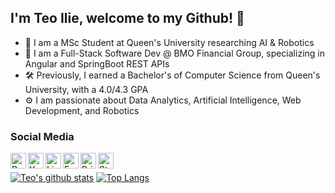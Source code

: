 ## I'm Teo Ilie, welcome to my Github! 🧬 
- 🤖 I am a MSc Student at Queen's University researching AI & Robotics
- 🏦 I am a Full-Stack Software Dev @ BMO Financial Group, specializing in Angular and SpringBoot REST APIs
- 🛠 Previously, I earned a Bachelor's of Computer Science from Queen's University, with a 4.0/4.3 GPA
- ⚙️ I am passionate about Data Analytics, Artificial Intelligence, Web Development, and Robotics

### Social Media
[<img align="left" alt="Personal Website" width="25px" src="https://img.icons8.com/ios-filled/100/4a90e2/internet--v1.png" />][personal]
[<img align="left" alt="Youtube" width="25px" src="https://img.icons8.com/ios-filled/150/fa314a/youtube-play.png" />][youtube]
[<img align="left" alt="LinkedIn" width="25px" src="https://img.icons8.com/color/240/26e07f/linkedin.png" />][linkedin]
[<img align="left" alt="Facebook" width="25px" src="https://img.icons8.com/ios-filled/150/4a90e2/facebook-new.png" />][facebook]
[<img align="left" alt="BrickSafe" width="25px" src="https://img.icons8.com/ios-filled/50/26e07f/plugin.png"/>][bricksafe]
[<img align="left" alt="Strava" width="25px" src="https://img.icons8.com/external-tal-revivo-color-tal-revivo/96/26e07f/external-strava-mobile-app-and-website-connect-runners-and-cyclists-logo-color-tal-revivo.png" />][strava]
<br />

[personal]: https://teoilie.com
[youtube]: https://www.youtube.com/user/TeoTechnicTaken
[linkedin]: https://www.linkedin.com/in/teodorilie/
[facebook]: https://www.facebook.com/profile.php?id=100004509104826
[bricksafe]: https://bricksafe.com/pages/Teo_LEGO_Technic
[strava]: https://www.strava.com/athletes/9039374

[![Teo's github stats](https://github-readme-stats.vercel.app/api?username=teoilie&count_private=true&show_icons=true&theme=dracula&hide_rank=false&hide=stars)](https://github.com/anuraghazra/github-readme-stats)
[![Top Langs](https://github-readme-stats.vercel.app/api/top-langs/?username=teoilie&layout=compact&theme=dracula)](https://github.com/anuraghazra/github-readme-stats)
